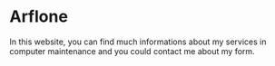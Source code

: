 # Arflone
In this website, you can find much informations about my services in computer maintenance
and you could contact me about my form.
